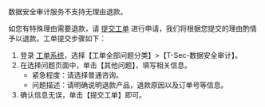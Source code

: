 数据安全审计服务不支持无理由退款。

如您有特殊理由需要退款，请 [提交工单](https://console.cloud.tencent.com/workorder/category?level1_id=517&level2_id=727&source=0&data_title=%E5%85%B6%E4%BB%96%E8%85%BE%E8%AE%AF%E4%BA%91%E4%BA%A7%E5%93%81&level3_id=728&radio_title=%E5%8A%9F%E8%83%BD%E5%92%A8%E8%AF%A2&queue=3026&scene_code=17783&step=2) 进行申请，我们将根据您提交的理由酌情予以退款。工单提交步骤如下：

1. 登录 [工单系统](https://console.cloud.tencent.com/workorder/category)，选择【工单全部问题分类】>【T-Sec-数据安全审计】。
2. 在选择问题页面中，单击【其他问题】，填写相关信息。
	- 紧急程度：请选择普通咨询。
	- 问题描述：请明确说明退款产品，退款原因以及订单号等信息。
3. 确认信息无误，单击【提交工单】即可。
